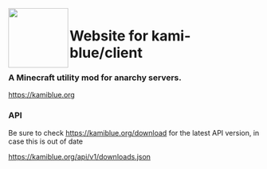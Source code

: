 <img src="https://github.com/kami-blue/assets/blob/assets/assets/icons/kami.svg" align="left" width="120"/>

# Website for kami-blue/client

### A Minecraft utility mod for anarchy servers.

https://kamiblue.org

### API

Be sure to check https://kamiblue.org/download for the latest API version, in case this is out of date 

https://kamiblue.org/api/v1/downloads.json
